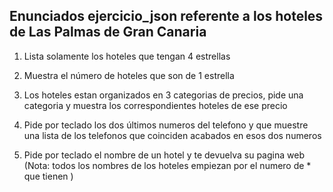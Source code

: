 ## Enunciados ejercicio_json referente a los hoteles de Las Palmas de Gran Canaria

1. Lista solamente los hoteles que tengan 4 estrellas

2. Muestra el número de hoteles que son de 1 estrella

3. Los hoteles estan organizados en 3 categorias de precios, pide una categoria y muestra los correspondientes hoteles de ese precio

4. Pide por teclado los dos últimos numeros del telefono y que muestre una lista de los telefonos que coinciden acabados en esos dos numeros

5. Pide por teclado el nombre de un hotel y te devuelva su pagina web (Nota: todos los nombres de los hoteles empiezan por el numero de * que tienen )
